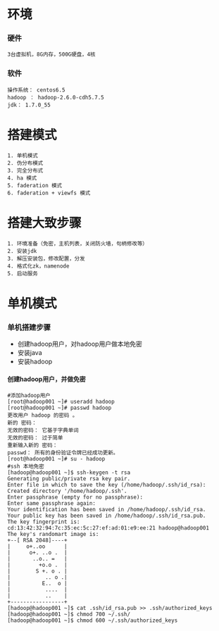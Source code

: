# 环境
### 硬件
    3台虚拟机，8G内存，500G硬盘，4核

### 软件

    操作系统： centos6.5  
    hadoop ： hadoop-2.6.0-cdh5.7.5  
    jdk： 1.7.0_55

# 搭建模式
    1. 单机模式
    2. 伪分布模式
    3. 完全分布式
    4. ha 模式
    5. faderation 模式
    6. faderation + viewfs 模式
    
# 搭建大致步骤
    1. 环境准备（免密，主机列表，关闭防火墙，句柄修改等）    
    2. 安装jdk  
    3. 解压安装包，修改配置，分发  
    4. 格式化zk，namenode  
    5. 启动服务
# 单机模式
   ### 单机搭建步骤
   - 创建hadoop用户，对hadoop用户做本地免密
   - 安装java
   - 安装hadoop
  #### 创建hadoop用户，并做免密 
   ```
#添加hadoop用户
[root@hadoop001 ~]# useradd hadoop 
[root@hadoop001 ~]# passwd hadoop
更改用户 hadoop 的密码 。
新的 密码：
无效的密码： 它基于字典单词
无效的密码： 过于简单
重新输入新的 密码：
passwd： 所有的身份验证令牌已经成功更新。
[root@hadoop001 ~]# su - hadoop 
#ssh 本地免密
[hadoop@hadoop001 ~]$ ssh-keygen -t rsa
Generating public/private rsa key pair.
Enter file in which to save the key (/home/hadoop/.ssh/id_rsa):       
Created directory '/home/hadoop/.ssh'.
Enter passphrase (empty for no passphrase): 
Enter same passphrase again: 
Your identification has been saved in /home/hadoop/.ssh/id_rsa.
Your public key has been saved in /home/hadoop/.ssh/id_rsa.pub.
The key fingerprint is:
cd:13:42:32:94:7c:35:ec:5c:27:ef:ad:01:e9:ee:21 hadoop@hadoop001
The key's randomart image is:
+--[ RSA 2048]----+
|     o+..oo      |
|      o+. ..o .  |
|       ..o.. =   |
|         +o.o .  |
|        S +. o . |
|           .. o .|
|          E..  o |
|           ....  |
|           ..    |
+-----------------+
[hadoop@hadoop001 ~]$ cat .ssh/id_rsa.pub >> .ssh/authorized_keys
[hadoop@hadoop001 ~]$ chmod 700 ~/.ssh/
[hadoop@hadoop001 ~]$ chmod 600 ~/.ssh/authorized_keys 
   ```
   # 